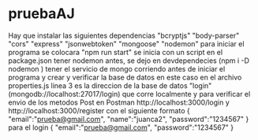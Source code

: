 # pruebaAJ
Hay que instalar las siguientes dependencias
"bcryptjs"
"body-parser"
"cors"
"express"
"jsonwebtoken"
"mongoose"
"nodemon"
para iniciar el programa se colocara "npm run start" se inicia con un script en el package.json tener nodemon antes, se dejo en devdependecies  (npm i -D nodemon  )
tener el servicio de mongo corriendo antes de iniciar el programa y crear y verificar la base de datos en este caso en el archivo properties.js linea 3 es la direccion de la base de datos "login" (mongodb://localhost:27017/login) que corre localmente y para verificar el envio de los metodos Post en Postman http://localhost:3000/login y http://localhost:3000/register
con el siguiente formato 
{
    "email":"prueba@gmail.com",
    "name":"juanca2",
    "password":"1234567"
}
para el login 
{
    "email":"prueba@gmail.com",
    "password":"1234567"
}
